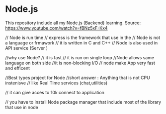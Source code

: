 # Node.js
This repository include all my Node.js (Backend) learning.
Source:
https://www.youtube.com/watch?v=fBNz5xF-Kx4  

// Node is run time 
// express is the framework that use in the 
// Node is not a language or frmawork 
// it is written in C and C++
// Node is also used in API service (Server )


//why use Node?
// it is fast 
// it is run on single loop
//Node allows same language on both side 
//it is non-blocking I/O
// node make App very fast and efficent 


//Best types project for Node
//short answer : Anything that is not CPU instenisve
// like Real Time services (chat,utilities)

// it can give acces to 10k connect to application

// you have to install  Node package manager  that include most of the library that use in node
